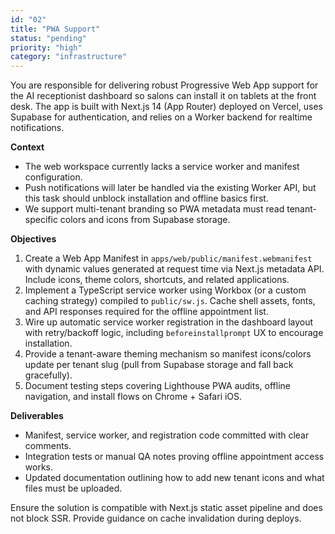 ```yaml
---
id: "02"
title: "PWA Support"
status: "pending"
priority: "high"
category: "infrastructure"
---
```


You are responsible for delivering robust Progressive Web App support for the AI receptionist dashboard so salons can install it on tablets at the front desk. The app is built with Next.js 14 (App Router) deployed on Vercel, uses Supabase for authentication, and relies on a Worker backend for realtime notifications.

**Context**
- The web workspace currently lacks a service worker and manifest configuration.
- Push notifications will later be handled via the existing Worker API, but this task should unblock installation and offline basics first.
- We support multi-tenant branding so PWA metadata must read tenant-specific colors and icons from Supabase storage.

**Objectives**
1. Create a Web App Manifest in `apps/web/public/manifest.webmanifest` with dynamic values generated at request time via Next.js metadata API. Include icons, theme colors, shortcuts, and related applications.
2. Implement a TypeScript service worker using Workbox (or a custom caching strategy) compiled to `public/sw.js`. Cache shell assets, fonts, and API responses required for the offline appointment list.
3. Wire up automatic service worker registration in the dashboard layout with retry/backoff logic, including `beforeinstallprompt` UX to encourage installation.
4. Provide a tenant-aware theming mechanism so manifest icons/colors update per tenant slug (pull from Supabase storage and fall back gracefully).
5. Document testing steps covering Lighthouse PWA audits, offline navigation, and install flows on Chrome + Safari iOS.

**Deliverables**
- Manifest, service worker, and registration code committed with clear comments.
- Integration tests or manual QA notes proving offline appointment access works.
- Updated documentation outlining how to add new tenant icons and what files must be uploaded.

Ensure the solution is compatible with Next.js static asset pipeline and does not block SSR. Provide guidance on cache invalidation during deploys.

